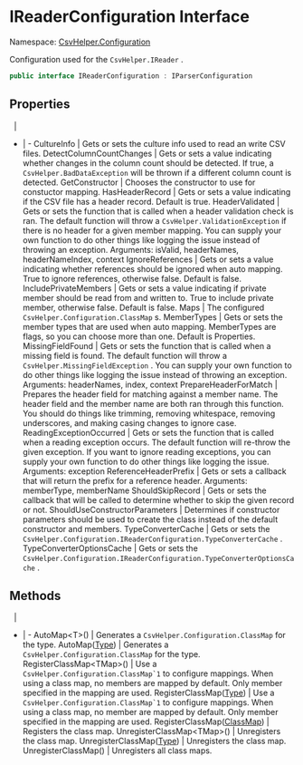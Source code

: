 # IReaderConfiguration Interface

Namespace: [CsvHelper.Configuration](/api/CsvHelper.Configuration)

Configuration used for the ``CsvHelper.IReader`` .

```cs
public interface IReaderConfiguration : IParserConfiguration
```

## Properties
&nbsp; | &nbsp;
- | -
CultureInfo | Gets or sets the culture info used to read an write CSV files.
DetectColumnCountChanges | Gets or sets a value indicating whether changes in the column count should be detected. If true, a ``CsvHelper.BadDataException`` will be thrown if a different column count is detected.
GetConstructor | Chooses the constructor to use for constuctor mapping.
HasHeaderRecord | Gets or sets a value indicating if the CSV file has a header record. Default is true.
HeaderValidated | Gets or sets the function that is called when a header validation check is ran. The default function will throw a ``CsvHelper.ValidationException`` if there is no header for a given member mapping. You can supply your own function to do other things like logging the issue instead of throwing an exception. Arguments: isValid, headerNames, headerNameIndex, context
IgnoreReferences | Gets or sets a value indicating whether references should be ignored when auto mapping. True to ignore references, otherwise false. Default is false.
IncludePrivateMembers | Gets or sets a value indicating if private member should be read from and written to. True to include private member, otherwise false. Default is false.
Maps | The configured ``CsvHelper.Configuration.ClassMap`` s.
MemberTypes | Gets or sets the member types that are used when auto mapping. MemberTypes are flags, so you can choose more than one. Default is Properties.
MissingFieldFound | Gets or sets the function that is called when a missing field is found. The default function will throw a ``CsvHelper.MissingFieldException`` . You can supply your own function to do other things like logging the issue instead of throwing an exception. Arguments: headerNames, index, context
PrepareHeaderForMatch | Prepares the header field for matching against a member name. The header field and the member name are both ran through this function. You should do things like trimming, removing whitespace, removing underscores, and making casing changes to ignore case.
ReadingExceptionOccurred | Gets or sets the function that is called when a reading exception occurs. The default function will re-throw the given exception. If you want to ignore reading exceptions, you can supply your own function to do other things like logging the issue. Arguments: exception
ReferenceHeaderPrefix | Gets or sets a callback that will return the prefix for a reference header. Arguments: memberType, memberName
ShouldSkipRecord | Gets or sets the callback that will be called to determine whether to skip the given record or not.
ShouldUseConstructorParameters | Determines if constructor parameters should be used to create the class instead of the default constructor and members.
TypeConverterCache | Gets or sets the ``CsvHelper.Configuration.IReaderConfiguration.TypeConverterCache`` .
TypeConverterOptionsCache | Gets or sets the ``CsvHelper.Configuration.IReaderConfiguration.TypeConverterOptionsCache`` .

## Methods
&nbsp; | &nbsp;
- | -
AutoMap&lt;T&gt;() | Generates a ``CsvHelper.Configuration.ClassMap`` for the type.
AutoMap([Type](https://docs.microsoft.com/en-us/dotnet/api/system.type)) | Generates a ``CsvHelper.Configuration.ClassMap`` for the type.
RegisterClassMap&lt;TMap&gt;() | Use a ``CsvHelper.Configuration.ClassMap`1`` to configure mappings. When using a class map, no members are mapped by default. Only member specified in the mapping are used.
RegisterClassMap([Type](https://docs.microsoft.com/en-us/dotnet/api/system.type)) | Use a ``CsvHelper.Configuration.ClassMap`1`` to configure mappings. When using a class map, no member are mapped by default. Only member specified in the mapping are used.
RegisterClassMap([ClassMap](/api/CsvHelper.Configuration/ClassMap)) | Registers the class map.
UnregisterClassMap&lt;TMap&gt;() | Unregisters the class map.
UnregisterClassMap([Type](https://docs.microsoft.com/en-us/dotnet/api/system.type)) | Unregisters the class map.
UnregisterClassMap() | Unregisters all class maps.
